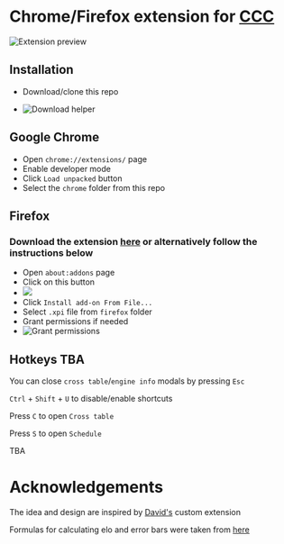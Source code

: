 # Chrome/Firefox extension for [CCC](https://www.chess.com/computer-chess-championship#)

![Extension preview](https://github.com/truekendor/better-ccc-extension/blob/main/img/preview.webp)

## Installation

  - Download/clone this repo

  - ![Download helper](https://github.com/truekendor/better-ccc-extension/blob/main/img/download.webp)
 
## Google Chrome
  - Open `chrome://extensions/` page
  - Enable developer mode
  - Click `Load unpacked` button
  - Select the `chrome` folder from this repo
## Firefox
  
  ### Download the extension [here](https://addons.mozilla.org/en-US/firefox/addon/better-ccc/) or alternatively follow the instructions below

  - Open `about:addons` page
  - Click on this button
  - ![](https://github.com/truekendor/better-ccc-extension/blob/main/img/firefox_where.webp)
  - Click `Install add-on From File...`
  - Select `.xpi` file from `firefox` folder
  - Grant permissions if needed
  - ![Grant permissions](https://github.com/truekendor/better-ccc-extension/blob/main/img/grant%20permissions.webp)

## Hotkeys TBA

You can close `cross table`/`engine info` modals by pressing `Esc`

`Ctrl` + `Shift` + `U` to disable/enable shortcuts 

Press `C` to open `Cross table`

Press `S` to open `Schedule`

TBA

# Acknowledgements

The idea and design are inspired by [David's](https://github.com/dav1312) custom extension

Formulas for calculating elo and error bars were taken from [here](https://3dkingdoms.com/chess/elo.htm)
